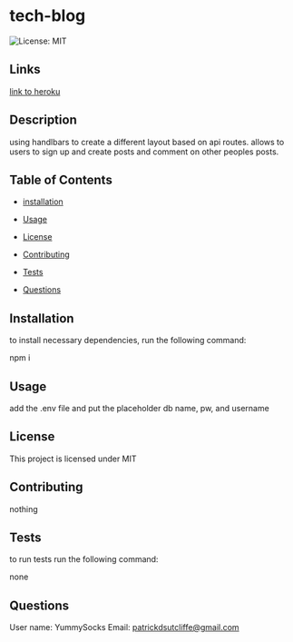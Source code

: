 # tech-blog
![License: MIT](https://img.shields.io/badge/License-MIT-yellow.svg)

## Links

[link to heroku](https://pds-tech-blog.herokuapp.com/)

## Description

using handlbars to create a different layout based on api routes. allows to users to sign up and create posts and comment on other peoples posts.

## Table of Contents

* [installation](#installation)

* [Usage](#usage)

* [License](#license)

* [Contributing](#contributing)

* [Tests](#tests)

* [Questions](#questions)

## Installation

to install necessary dependencies, run the following command:

npm i

## Usage

add the .env file and put the placeholder db name, pw, and username

## License
This project is licensed under MIT

## Contributing

nothing

## Tests

to run tests run the following command:

none

## Questions 

User name: YummySocks
Email: patrickdsutcliffe@gmail.com
